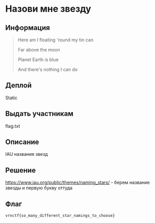 # Назови мне звезду

## Информация 

> Here am I floating 'round my tin can
>
> Far above the moon
>
> Planet Earth is blue
>
> And there's nothing I can do


## Деплой

Static

## Выдать участникам

flag.txt

## Описание

IAU названия звезд

## Решение 

https://www.iau.org/public/themes/naming_stars/ - берем название звезды и первую букву оттуда

## Флаг

`vrnctf{so_many_different_star_namings_to_choose}`
